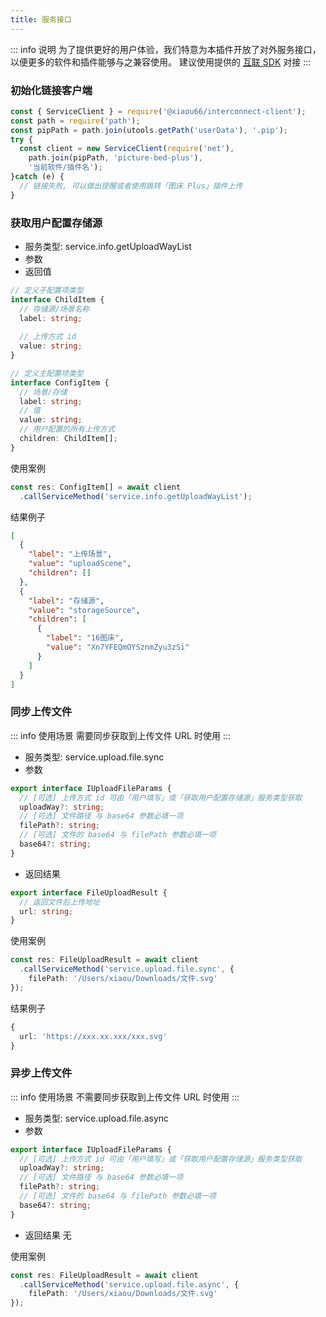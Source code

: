 ```yaml
---
title: 服务接口
---
```

::: info 说明
为了提供更好的用户体验，我们特意为本插件开放了对外服务接口，以便更多的软件和插件能够与之兼容使用。
建议使用提供的 [互联 SDK](https://github.com/xiaou66/interconnect) 对接
:::



### 初始化链接客户端

```typescript
const { ServiceClient } = require('@xiaou66/interconnect-client');
const path = require('path');
const pipPath = path.join(utools.getPath('userData'), '.pip');
try {
  const client = new ServiceClient(require('net'),
    path.join(pipPath, 'picture-bed-plus'),
    '当前软件/插件名');
}catch (e) {
  // 链接失败, 可以做出提醒或者使用跳转「图床 Plus」插件上传
}

```

### 获取用户配置存储源

- 服务类型: service.info.getUploadWayList
- 参数
- 返回值
```typescript
// 定义子配置项类型
interface ChildItem {
  // 存储源/场景名称
  label: string;
  
  // 上传方式 id
  value: string;
}

// 定义主配置项类型
interface ConfigItem {
  // 场景/存储
  label: string;
  // 值
  value: string;
  // 用户配置的所有上传方式
  children: ChildItem[];
}
```

使用案例

```typescript
const res: ConfigItem[] = await client
  .callServiceMethod('service.info.getUploadWayList');
```
结果例子
```json
[
  {
    "label": "上传场景",
    "value": "uploadScene",
    "children": []
  },
  {
    "label": "存储源",
    "value": "storageSource",
    "children": [
      {
        "label": "16图床",
        "value": "Xn7YFEQmOYSznmZyu3zSi"
      }
    ]
  }
]

```
### 同步上传文件

::: info 使用场景
需要同步获取到上传文件 URL 时使用
:::

- 服务类型: service.upload.file.sync
- 参数
```typescript
export interface IUploadFileParams {
  // [可选] 上传方式 id 可由「用户填写」或「获取用户配置存储源」服务类型获取
  uploadWay?: string;
  // [可选] 文件路径 与 base64 参数必填一项
  filePath?: string;
  // [可选] 文件的 base64 与 filePath 参数必填一项
  base64?: string;
}
```
- 返回结果

```typescript
export interface FileUploadResult {
  // 返回文件后上传地址
  url: string;
}
```
使用案例
```typescript
const res: FileUploadResult = await client
  .callServiceMethod('service.upload.file.sync', {
    filePath: '/Users/xiaou/Downloads/文件.svg' 
});
```
结果例子
```typescript
{ 
  url: 'https://xxx.xx.xxx/xxx.svg' 
}
```
### 异步上传文件

::: info 使用场景
不需要同步获取到上传文件 URL 时使用
:::

- 服务类型: service.upload.file.async
- 参数
```typescript
export interface IUploadFileParams {
  // [可选] 上传方式 id 可由「用户填写」或「获取用户配置存储源」服务类型获取
  uploadWay?: string;
  // [可选] 文件路径 与 base64 参数必填一项
  filePath?: string;
  // [可选] 文件的 base64 与 filePath 参数必填一项
  base64?: string;
}
```
- 返回结果
无

使用案例
```typescript
const res: FileUploadResult = await client
  .callServiceMethod('service.upload.file.async', {
    filePath: '/Users/xiaou/Downloads/文件.svg' 
});
```

